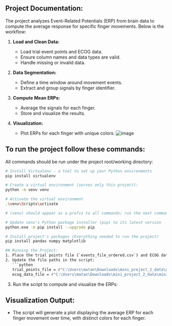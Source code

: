 
## Project Documentation:
The project analyzes Event-Related Potentials (ERP) from brain data to compute the average response for specific finger movements. Below is the workflow:

1. **Load and Clean Data:**
   - Load trial event points and ECOG data.
   - Ensure column names and data types are valid.
   - Handle missing or invalid data.

2. **Data Segmentation:**
   - Define a time window around movement events.
   - Extract and group signals by finger identifier.

3. **Compute Mean ERPs:**
   - Average the signals for each finger.
   - Store and visualize the results.

4. **Visualization:**
   - Plot ERPs for each finger with unique colors:
     ![image](https://github.com/user-attachments/assets/3292e25c-42b2-4f20-a4db-f205afd8657c)

## To run the project follow these commands:
All commands should be run under the project root/working directory:

```bash
# Install Virtualenv - a tool to set up your Python environments
pip install virtualenv

# Create a virtual environment (serves only this project):
python -m venv venv

# Activate the virtual environment
.\venv\Scripts\activate

# (venv) should appear as a prefix to all commands; run the next command after activating venv

# Update venv's Python package installer (pip) to its latest version
python.exe -m pip install --upgrade pip

# Install project's packages (Everything needed to run the project)
pip install pandas numpy matplotlib

## Running the Project:
1. Place the trial points file (`events_file_ordered.csv`) and ECOG data file (`brain_data_channel_one.csv`) in the working directory.
2. Update the file paths in the script:
   ```python
   trial_points_file = r"C:\Users\matan\Downloads\mini_project_2_data\mini_project_2_data\events_file_ordered.csv"
   ecog_data_file = r"C:\Users\matan\Downloads\mini_project_2_data\mini_project_2_data\brain_data_channel_one.csv"
   ```
3. Run the script to compute and visualize the ERPs:

## Visualization Output:
- The script will generate a plot displaying the average ERP for each finger movement over time, with distinct colors for each finger.

